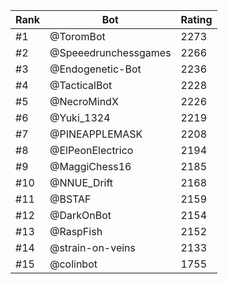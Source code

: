 Rank|Bot|Rating
---|---|---
#1|@ToromBot|2273
#2|@Speeedrunchessgames|2266
#3|@Endogenetic-Bot|2236
#4|@TacticalBot|2228
#5|@NecroMindX|2226
#6|@Yuki_1324|2219
#7|@PINEAPPLEMASK|2208
#8|@ElPeonElectrico|2194
#9|@MaggiChess16|2185
#10|@NNUE_Drift|2168
#11|@BSTAF|2159
#12|@DarkOnBot|2154
#13|@RaspFish|2152
#14|@strain-on-veins|2133
#15|@colinbot|1755
